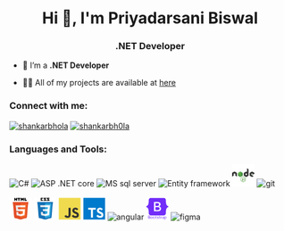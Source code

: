 <h1 align="center">Hi 👋, I'm Priyadarsani Biswal</h1>
<h3 align="center">.NET Developer</h3>

<!--<p align="left"> <img
    src="https://komarev.com/ghpvc/?username=shankarbhola&label=Profile%20views&color=0e75b6&style=flat"
    alt="Priya" /> </p>-->

- 🌱 I’m a **.NET Developer**

- 👨‍💻 All of my projects are available at [here](https://github.com/biswalp4944?tab=repositories)

<h3 align="left">Connect with me:</h3>
<p align="left">
  <a href="https://www.linkedin.com/in/priyadarsanibiswal/" target="blank"><img align="center"
      src="https://raw.githubusercontent.com/rahuldkjain/github-profile-readme-generator/master/src/images/icons/Social/linked-in-alt.svg"
      alt="shankarbhola" height="30" width="40" /></a>
      <a href="https://x.com/Biswalp4944" target="blank"><img align="center"
      src="https://raw.githubusercontent.com/rahuldkjain/github-profile-readme-generator/master/src/images/icons/Social/twitter.svg"
      alt="shankarbh0la" height="30" width="40" /></a>
</p>

<h3 align="left">Languages and Tools:</h3>
<p align="left">
<a> <img
      src="https://cdn.iconscout.com/icon/free/png-256/free-csharp-icon-svg-png-download-1175240.png" alt="C#" width="40"
      height="40" /></a>
<a> <img
      src="https://encrypted-tbn0.gstatic.com/images?q=tbn:ANd9GcRkiUy70zRdd1DxGFYEsMIhsbGEm76sItNiLA&s" alt="ASP .NET core" width="40" height="40" /></a> 
      <a> <img
      src="https://encrypted-tbn0.gstatic.com/images?q=tbn:ANd9GcQ76FySvzs2U_10pOpIkfeCCnsi9kDXR1PhdA&s"
      alt="MS sql server" width="40" height="40" /></a> 
      <a rel="noreferrer"> <img
      src="https://miro.medium.com/1*x5ZIl_FUjkGQ8LKSYE1D6Q.jpeg" alt="Entity framework" width="40" height="40" /></a>
  <a> <img
      src="https://raw.githubusercontent.com/devicons/devicon/master/icons/nodejs/nodejs-original-wordmark.svg"
      alt="nodejs" width="40" height="40" /></a>
      <a> <img
      src="https://www.vectorlogo.zone/logos/git-scm/git-scm-icon.svg" alt="git" width="40" height="40" /> </a>

<br>
<br>
  <a> <img
      src="https://raw.githubusercontent.com/devicons/devicon/master/icons/html5/html5-original-wordmark.svg"
      alt="html5" width="40" height="40" /></a>
  <a> <img
      src="https://raw.githubusercontent.com/devicons/devicon/master/icons/css3/css3-original-wordmark.svg" alt="css3"
      width="40" height="40" /></a>
   <a> <img
      src="https://raw.githubusercontent.com/devicons/devicon/master/icons/javascript/javascript-original.svg"
      alt="javascript" width="40" height="40" /></a> 
      <a> <img
      src="https://raw.githubusercontent.com/devicons/devicon/master/icons/typescript/typescript-original.svg"
      alt="typescript" width="40" height="40" /></a>
  <a> <img
      src="https://angular.io/assets/images/logos/angular/angular.svg" alt="angular" width="40" height="40" /></a>
       <a> <img
      src="https://raw.githubusercontent.com/devicons/devicon/master/icons/bootstrap/bootstrap-plain-wordmark.svg"
      alt="bootstrap" width="40" height="40" /></a>
<a> <img
      src="https://www.vectorlogo.zone/logos/figma/figma-icon.svg" alt="figma" width="40" height="40" /></a>
<br>
<br>
   

  
</p>
